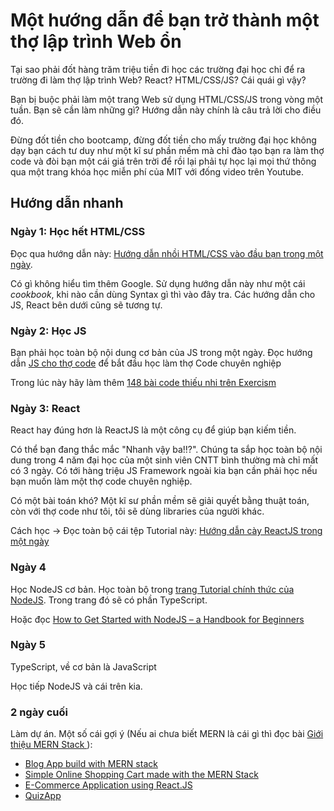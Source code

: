 # Một hướng dẫn để bạn trở thành một thợ lập trình Web ổn

Tại sao phải đốt hàng trăm triệu tiền đi học các trường đại học chỉ để ra trường đi làm thợ lập trình Web? React? HTML/CSS/JS? Cái quái gì vậy?

Bạn bị buộc phải làm một trang Web sử dụng HTML/CSS/JS trong vòng một tuần. Bạn sẽ cần làm những gì? Hướng dẫn này chính là câu trả lời cho điều đó.

Đừng đốt tiền cho bootcamp, đừng đốt tiền cho mấy trường đại học không dạy bạn cách tư duy như một kĩ sư phần mềm mà chỉ đào tạo bạn ra làm thợ code và đòi bạn một cái giá trên trời để rồi lại phải tự học lại mọi thứ thông qua một trang khóa học miễn phí của MIT với đống video trên Youtube.

## Hướng dẫn nhanh

### Ngày 1: Học hết HTML/CSS

Đọc qua hướng dẫn này: [Hướng dẫn nhồi HTML/CSS vào đầu bạn trong một ngày](html-css.md).

Có gì không hiểu tìm thêm Google. Sử dụng hướng dẫn này như một cái *cookbook*, khi nào cần dùng Syntax gì thì vào đây tra. Các hướng dẫn cho JS, React bên dưới cũng sẽ tương tự.

### Ngày 2: Học JS

Bạn phải học toàn bộ nội dung cơ bản của JS trong một ngày. Đọc hướng dẫn [JS cho thợ code](js.md) để bắt đầu học làm thợ Code chuyên nghiệp

Trong lúc này hãy làm thêm [148 bài code thiếu nhi trên Exercism](https://exercism.org/tracks/javascript)

### Ngày 3: React

React hay đúng hơn là ReactJS là một công cụ để giúp bạn kiếm tiền.

Có thể bạn đang thắc mắc "Nhanh vậy ba!!?". Chúng ta sắp học toàn bộ nội dung trong 4 năm đại học của một sinh viên CNTT bình thường mà chỉ mất có 3 ngày. Có tới hàng triệu JS Framework ngoài kia bạn cần phải học nếu bạn muốn làm một thợ code chuyên nghiệp. 

Có một bài toán khó? Một kĩ sư phần mềm sẽ giải quyết bằng thuật toán, còn với thợ code như tôi, tôi sẽ dùng libraries của người khác.

Cách học -> Đọc toàn bộ cái tệp Tutorial này: [Hướng dẫn cày ReactJS trong một ngày](reactjs.md)

### Ngày 4

Học NodeJS cơ bản. Học toàn bộ trong [trang Tutorial chính thức của NodeJS](https://nodejs.org/en/learn/getting-started/introduction-to-nodejs). Trong trang đó sẽ có phần TypeScript.

Hoặc đọc [How to Get Started with NodeJS – a Handbook for Beginners](https://www.freecodecamp.org/news/get-started-with-nodejs/)

### Ngày 5

TypeScript, về cơ bản là JavaScript

Học tiếp NodeJS và cái trên kia.

### 2 ngày cuối

Làm dự án. Một số cái gợi ý (Nếu ai chưa biết MERN là cái gì thì đọc bài [ Giới thiệu MERN Stack ](https://viblo.asia/p/gioi-thieu-mern-stack-bWrZnv4vZxw)):

- [ Blog App build with MERN stack ](https://github.com/khushi2706/Blog-App-using-MERN-stack)
- [Simple Online Shopping Cart made with the MERN Stack ](https://github.com/germancutraro/Shopping-Cart-MERN)
- [ E-Commerce Application using React.JS ](https://github.com/Source-Controller/Ecommerce-Site)
- [QuizApp](https://github.com/imhardikdesai/Quiz-App)





